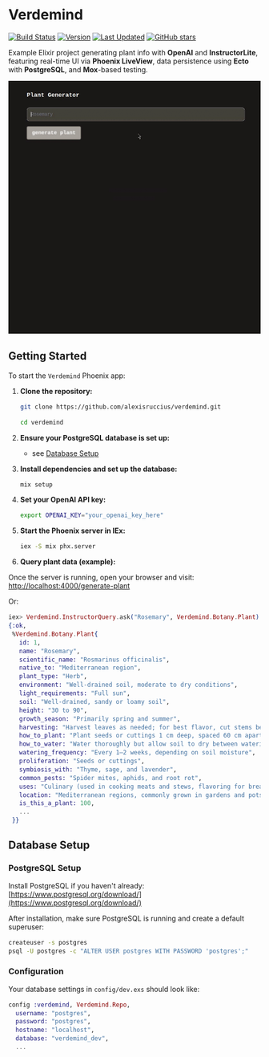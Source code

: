 # Verdemind

[![Build Status](https://github.com/alexisruccius/verdemind/workflows/CI/badge.svg)](https://github.com/alexisruccius/verdemind/actions/workflows/CI.yml)
[![Version](https://img.shields.io/github/v/tag/alexisruccius/verdemind.svg)](https://github.com/alexisruccius/verdemind/tags)
[![Last Updated](https://img.shields.io/github/last-commit/alexisruccius/verdemind.svg)](https://github.com/alexisruccius/verdemind/commits/master)
[![GitHub stars](https://img.shields.io/github/stars/alexisruccius/verdemind.svg)](https://github.com/alexisruccius/verdemind/stargazers)


Example Elixir project generating plant info with **OpenAI** and **InstructorLite**,
featuring real-time UI via **Phoenix LiveView**, data persistence using **Ecto** with **PostgreSQL**,
and **Mox**-based testing.

![Verdemind: Generate a plant, watch LiveView fetch responses from OpenAI](/priv/static/images/verdemind-generate-plant-from-openai.gif)


## Getting Started

To start the `Verdemind` Phoenix app:

1. **Clone the repository:**

   ```sh
   git clone https://github.com/alexisruccius/verdemind.git
   ```

   ```sh
   cd verdemind
   ```

2. **Ensure your PostgreSQL database is set up:**
   - see [Database Setup](#Database-Setup)


3. **Install dependencies and set up the database:**

   ```sh
   mix setup
   ```

4. **Set your OpenAI API key:**

   ```sh
   export OPENAI_KEY="your_openai_key_here"
   ```

5. **Start the Phoenix server in IEx:**

   ```sh
   iex -S mix phx.server
   ```

6. **Query plant data (example):**

  Once the server is running, open your browser and visit:
  [http://localhost:4000/generate-plant](http://localhost:4000/generate-plant)

  Or:

   ```elixir
   iex> Verdemind.InstructorQuery.ask("Rosemary", Verdemind.Botany.Plant)
   {:ok,
    %Verdemind.Botany.Plant{
      id: 1,
      name: "Rosemary",
      scientific_name: "Rosmarinus officinalis",
      native_to: "Mediterranean region",
      plant_type: "Herb",
      environment: "Well-drained soil, moderate to dry conditions",
      light_requirements: "Full sun",
      soil: "Well-drained, sandy or loamy soil",
      height: "30 to 90",
      growth_season: "Primarily spring and summer",
      harvesting: "Harvest leaves as needed; for best flavor, cut stems before flowering.",
      how_to_plant: "Plant seeds or cuttings 1 cm deep, spaced 60 cm apart.",
      how_to_water: "Water thoroughly but allow soil to dry between watering to prevent root rot.",
      watering_frequency: "Every 1–2 weeks, depending on soil moisture",
      proliferation: "Seeds or cuttings",
      symbiosis_with: "Thyme, sage, and lavender",
      common_pests: "Spider mites, aphids, and root rot",
      uses: "Culinary (used in cooking meats and stews, flavoring for breads) and medicinal (supports digestion, memory enhancement)",
      location: "Mediterranean regions, commonly grown in gardens and pots worldwide",
      is_this_a_plant: 100,
      ...
    }}
   ```


## Database Setup

### PostgreSQL Setup

Install PostgreSQL if you haven't already:
[https://www.postgresql.org/download/](https://www.postgresql.org/download/)

After installation, make sure PostgreSQL is running and create a default superuser:

```sh
createuser -s postgres
psql -U postgres -c "ALTER USER postgres WITH PASSWORD 'postgres';"
```

### Configuration

Your database settings in `config/dev.exs` should look like:

```elixir
config :verdemind, Verdemind.Repo,
  username: "postgres",
  password: "postgres",
  hostname: "localhost",
  database: "verdemind_dev",
  ...
```


